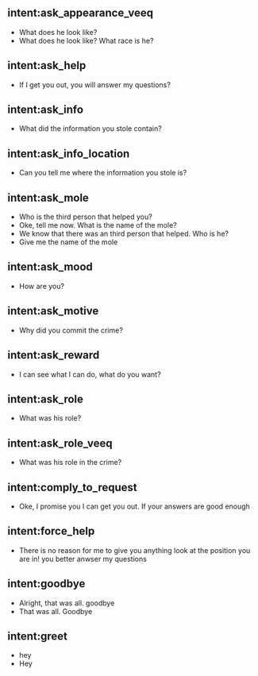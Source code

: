 ## intent:ask_appearance_veeq
- What does he look like?
- What does he look like? What race is he? 

## intent:ask_help
- If I get you out, you will answer my questions? 

## intent:ask_info
- What did the information you stole contain?

## intent:ask_info_location
- Can you tell me where the information you stole is? 

## intent:ask_mole
- Who is the third person that helped you?
- Oke, tell me now. What is the name of the mole?
- We know that there was an third person that helped. Who is he? 
- Give me the name of the mole

## intent:ask_mood
- How are you? 

## intent:ask_motive
- Why did you commit the crime? 

## intent:ask_reward
- I can see what I can do, what do you want? 

## intent:ask_role
- What was his role? 

## intent:ask_role_veeq
- What was his role in the crime?

## intent:comply_to_request
- Oke, I promise you I can get you out. If your answers are good enough 

## intent:force_help
- There is no reason for me to give you anything look at the position you are in! you better anwser my questions

## intent:goodbye
- Alright, that was all. goodbye
- That was all. Goodbye

## intent:greet
- hey
- Hey

